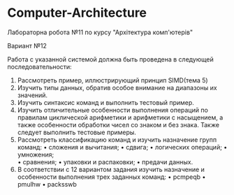 # Computer-Architecture
Лабораторна робота №11 по курсу "Архітектура комп'ютерів" 

Вариант №12

Работа с указанной системой должна быть проведена в следующей последовательности:
1.	Рассмотреть пример, иллюстрирующий принцип SIMD(тема 5)
2.	Изучить типы данных, обратив особое внимание на диапазоны их значений.
3.	Изучить синтаксис команд и выполнить тестовый пример.
4.	Изучить отличительные особенности выполнения операций по правилам циклической арифметики и арифметики с насыщением, 
а также особенности обработки чисел со знаком и без знака. Также следует выполнить тестовые примеры.
5.	Рассмотреть классификацию команд и изучить назначение групп команд:
    •	сложения и вычитания;
    •	сдвига;
    •	логических операций;
    •	умножения;	
    •	сравнения;
    •	упаковки и распаковки;
    •	предачи данных.
6.	В соответствии с 12 вариантом задания изучить назначение и особенности выполнения трех заданных команд:
    •	pcmpeqb
    •	pmulhw
    •	packsswb
